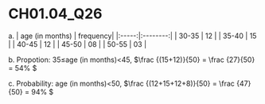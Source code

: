 # CH01.04_Q26 #

a. 
|  age (in months)  | frequency|
|:-----:|:--------:|
| 30-35 |    12    |
| 35-40 |    15    |
| 40-45 |    12    |
| 45-50 |    08    |
| 50-55 |    03    |

b. Propotion: 35≤age (in months)<45, $\frac {(15+12)}{50} = \frac {27}{50} = 54% $

c. Probability: age (in months)<50, $\frac {(12+15+12+8)}{50} = \frac {47}{50} = 94% $
